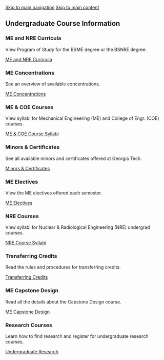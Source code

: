 [Skip to main navigation](https://me.gatech.edu/undergraduate-courses#main-navigation) [Skip to main content](https://me.gatech.edu/undergraduate-courses#main-content)

## Undergraduate Course Information

### ME and NRE Curricula

View Program of Study for the BSME degree or the BSNRE degree.

[ME and NRE Curricula](https://me.gatech.edu/mechanical-engineering-curriculum)

### ME Concentrations

See an overview of available concentrations.

[ME Concentrations](https://me.gatech.edu/concentrations-0)

### ME & COE Courses

View syllabi for Mechanical Engineering (ME) and College of Engr. (COE) courses.

[ME & COE Course Syllabi](https://me.gatech.edu/me-course-syllabi-0)

### Minors & Certificates

See all available minors and certificates offered at Georgia Tech.

[Minors & Certificates](https://me.gatech.edu/minors-certificates-0)

### ME Electives

View the ME electives offered each semester.

[ME Electives](https://me.gatech.edu/me-electives)

### NRE Courses

View syllabi for Nuclear & Radiological Engineering (NRE) undergrad courses.

[NRE Course Syllabi](https://me.gatech.edu/nre-course-syllabi)

### Transferring Credits

Read the rules and procedures for transferring credits.

[Transferring Credits](https://me.gatech.edu/transferring-credits)

### ME Capstone Design

Read all the details about the Capstone Design course.

[ME Capstone Design](https://www.me.gatech.edu/capstone-design)

### Research Courses

Learn how to find research and register for undergraduate research courses.

[Undergraduate Research](https://me.gatech.edu/undergraduate-research-0)